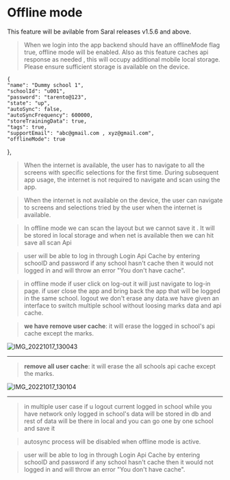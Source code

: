# Offline mode

This feature will be avilable from Saral releases v1.5.6 and above.

> When we login into the app backend should have an offlineMode flag true, offline mode will be enabled. Also as this feature caches api response as needed , this will occupy additional mobile local storage. Please ensure sufficient storage is available on the device.&#x20;

```
{
"name": "Dummy school 1",
"schoolId": "u001",
"password": "tarento@123",
"state": "up",
"autoSync": false,
"autoSyncFrequency": 600000,
"storeTrainingData": true,
"tags": true,
"supportEmail": "abc@gmail.com , xyz@gmail.com",
"offlineMode": true
```

},

> When the internet is available, the user has to navigate to all the screens with specific selections for the first time. During subsequent app usage, the internet is not required to navigate and scan using the app.

> When the internet is not available on the device, the user can navigate to screens and selections tried by the user when the internet is available.

> In offline mode we can scan the layout but we cannot save it . It will be stored in local storage and when net is available then we can hit save all scan Api

> user will be able to log in through Login Api Cache by entering schoolD and password if any school hasn't cache then it would not logged in and will throw an error "You don't have cache".

> in offline mode if user click on log-out it will just navigate to log-in page. if user close the app and bring back the app that will be logged in the same school. logout we don't erase any data.we have given an interface to switch multiple school without loosing marks data and api cache.

> **we have remove user cache**: it will erase the logged in school's api cache except the marks.

![IMG\_20221017\_130043](https://user-images.githubusercontent.com/91952702/196121468-eeb521c7-1f64-4b3d-8227-8d61f31824ab.jpg)

***

> **remove all user cache**: it will erase the all schools api cache except the marks.

![IMG\_20221017\_130104](https://user-images.githubusercontent.com/91952702/196121542-8a1de48a-37d0-42cf-b705-e404978f62c6.jpg)

***

> in multiple user case if u logout current logged in school while you have network only logged in school's data will be stored in db and rest of data will be there in local and you can go one by one school and save it

> autosync process will be disabled when offline mode is active.

> user will be able to log in through Login Api Cache by entering schoolD and password if any school hasn't cache then it would not logged in and will throw an error "You don't have cache".
